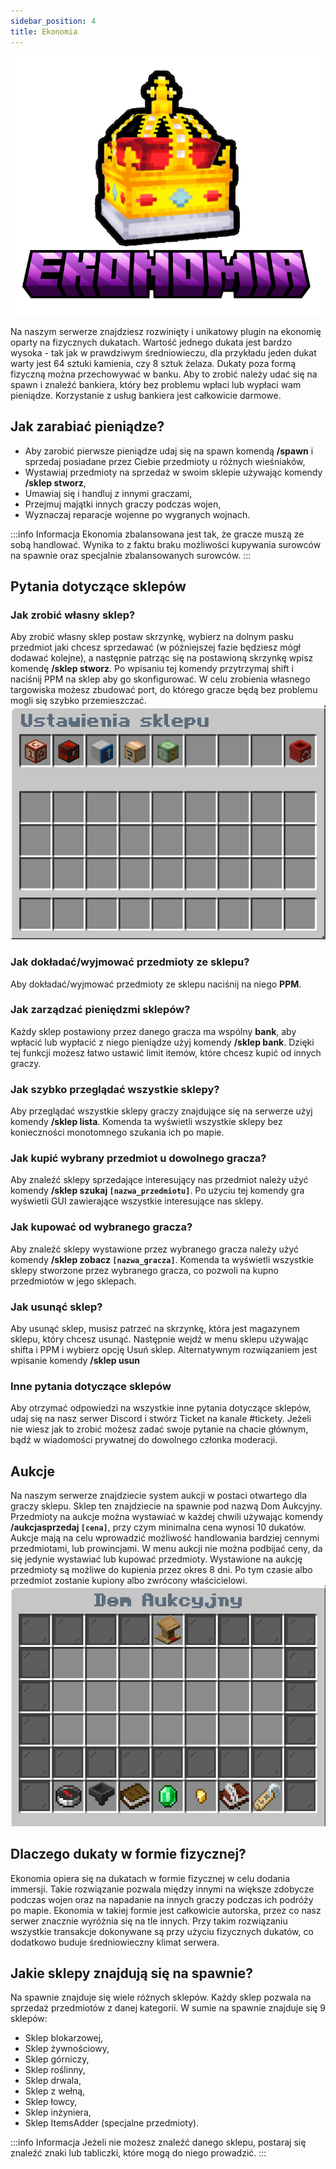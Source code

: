 ```yaml
---
sidebar_position: 4
title: Ekonomia
---
```

![Ekonomia](./img/ekonomia.png)

Na naszym serwerze znajdziesz rozwinięty i unikatowy plugin na ekonomię oparty na fizycznych dukatach. Wartość jednego dukata jest bardzo wysoka - tak jak w prawdziwym średniowieczu, dla przykładu jeden dukat warty jest 64 sztuki kamienia, czy 8 sztuk żelaza. 
Dukaty poza formą fizyczną można przechowywać w banku. Aby to zrobić należy udać się na spawn i znaleźć bankiera, który bez problemu wpłaci lub wypłaci wam pieniądze. Korzystanie z usług bankiera jest całkowicie darmowe.

## Jak zarabiać pieniądze?
- Aby zarobić pierwsze pieniądze udaj się na spawn komendą **/spawn** i sprzedaj posiadane przez Ciebie przedmioty u różnych wieśniaków,
- Wystawiaj przedmioty na sprzedaż w swoim sklepie używając komendy **/sklep stworz**,
- Umawiaj się i handluj z innymi graczami,
- Przejmuj majątki innych graczy podczas wojen,
- Wyznaczaj reparacje wojenne po wygranych wojnach.

:::info Informacja
Ekonomia zbalansowana jest tak, że gracze muszą ze sobą handlować. Wynika to z faktu braku możliwości kupywania surowców na spawnie oraz specjalnie zbalansowanych surowców.
:::

## Pytania dotyczące sklepów

### Jak zrobić własny sklep?
Aby zrobić własny sklep postaw skrzynkę, wybierz na dolnym pasku przedmiot jaki chcesz sprzedawać (w późniejszej fazie będziesz mógł dodawać kolejne), a następnie patrząc się na postawioną skrzynkę wpisz komendę **/sklep stworz**. Po wpisaniu tej komendy przytrzymaj shift i naciśnij PPM na sklep aby go skonfigurować. 
W celu zrobienia własnego targowiska możesz zbudować port, do którego gracze będą bez problemu mogli się szybko przemieszczać.
![Ustawienia Sklepu](./img/ustawieniasklepu.png) 

### Jak dokładać/wyjmować przedmioty ze sklepu?
Aby dokładać/wyjmować przedmioty ze sklepu naciśnij na niego **PPM**.

### Jak zarządzać pieniędzmi sklepów?
Każdy sklep postawiony przez danego gracza ma wspólny **bank**, aby wpłacić lub wypłacić z niego pieniądze użyj komendy **/sklep bank**. Dzięki tej funkcji możesz łatwo ustawić limit itemów, które chcesz kupić od innych graczy.

### Jak szybko przeglądać wszystkie sklepy?
Aby przeglądać wszystkie sklepy graczy znajdujące się na serwerze użyj komendy **/sklep lista**. Komenda ta wyświetli wszystkie sklepy bez konieczności monotomnego szukania ich po mapie.

### Jak kupić wybrany przedmiot u dowolnego gracza?
Aby znaleźć sklepy sprzedające interesujący nas przedmiot należy użyć komendy **/sklep szukaj `[nazwa_przedmiotu]`**. Po użyciu tej komendy gra wyświetli GUI zawierające wszystkie interesujące nas sklepy.

### Jak kupować od wybranego gracza?
Aby znaleźć sklepy wystawione przez wybranego gracza należy użyć komendy **/sklep zobacz `[nazwa_gracza]`**. Komenda ta wyświetli wszystkie sklepy stworzone przez wybranego gracza, co pozwoli na kupno przedmiotów w jego sklepach.

### Jak usunąć sklep?
Aby usunąć sklep, musisz patrzeć na skrzynkę, która jest magazynem sklepu, który chcesz usunąć. Następnie wejdź w menu sklepu używając shifta i PPM i wybierz opcję Usuń sklep. Alternatywnym rozwiązaniem jest wpisanie komendy **/sklep usun**

### Inne pytania dotyczące sklepów
Aby otrzymać odpowiedzi na wszystkie inne pytania dotyczące sklepów, udaj się na nasz serwer Discord i stwórz Ticket na kanale #tickety. Jeżeli nie wiesz jak to zrobić możesz zadać swoje pytanie na chacie głównym, bądź w wiadomości prywatnej do dowolnego członka moderacji.

## Aukcje
Na naszym serwerze znajdziecie system aukcji w postaci otwartego dla graczy sklepu. Sklep ten znajdziecie na spawnie pod nazwą Dom Aukcyjny. Przedmioty na aukcje można wystawiać w każdej chwili używając komendy **/aukcjasprzedaj `[cena]`**, przy czym minimalna cena wynosi 10 dukatów. Aukcje mają na celu wprowadzić możliwość handlowania bardziej cennymi przedmiotami, lub prowincjami. W menu aukcji nie można podbijać ceny, da się jedynie wystawiać lub kupować przedmioty. Wystawione na aukcję przedmioty są możliwe do kupienia przez okres 8 dni. Po tym czasie albo przedmiot zostanie kupiony albo zwrócony właścicielowi.
![Aukcje](./img/domaukcyjny.png)
## Dlaczego dukaty w formie fizycznej?
Ekonomia opiera się na dukatach w formie fizycznej w celu dodania immersji. Takie rozwiązanie pozwala między innymi na większe zdobycze podczas wojen oraz na napadanie na innych graczy podczas ich podróży po mapie. Ekonomia w takiej formie jest całkowicie autorska, przez co nasz serwer znacznie wyróżnia się na tle innych. Przy takim rozwiązaniu wszystkie transakcje dokonywane są przy użyciu fizycznych dukatów, co dodatkowo buduje średniowieczny klimat serwera.

## Jakie sklepy znajdują się na spawnie?
Na spawnie znajduje się wiele różnych sklepów. Każdy sklep pozwala na sprzedaż przedmiotów z danej kategorii. 
W sumie na spawnie znajduje się 9 sklepów:
- Sklep blokarzowej,
- Sklep żywnościowy,
- Sklep górniczy,
- Sklep roślinny,
- Sklep drwala,
- Sklep z wełną,
- Sklep łowcy,
- Sklep inżyniera,
- Sklep ItemsAdder (specjalne przedmioty).

:::info Informacja
Jeżeli nie możesz znaleźć danego sklepu, postaraj się znaleźć znaki lub tabliczki, które mogą do niego prowadzić.
:::

